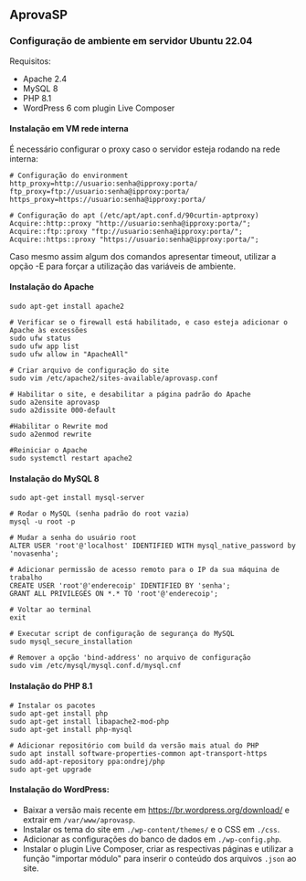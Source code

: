 ## AprovaSP

### Configuração de ambiente em servidor Ubuntu 22.04

Requisitos:

- Apache 2.4
- MySQL 8
- PHP 8.1
- WordPress 6 com plugin Live Composer

#### Instalação em VM rede interna

É necessário configurar o proxy caso o servidor esteja rodando na rede interna:

```shell
# Configuração do environment
http_proxy=http://usuario:senha@ipproxy:porta/
ftp_proxy=ftp://usuario:senha@ipproxy:porta/
https_proxy=https://usuario:senha@ipproxy:porta/

# Configuração do apt (/etc/apt/apt.conf.d/90curtin-aptproxy)
Acquire::http::proxy "http://usuario:senha@ipproxy:porta/";
Acquire::ftp::proxy "ftp://usuario:senha@ipproxy:porta/";
Acquire::https::proxy "https://usuario:senha@ipproxy:porta/";
```

Caso mesmo assim algum dos comandos apresentar timeout, utilizar a opção -E para forçar a utilização das variáveis de ambiente.

#### Instalação do Apache

```shell
sudo apt-get install apache2

# Verificar se o firewall está habilitado, e caso esteja adicionar o Apache às excessões
sudo ufw status
sudo ufw app list
sudo ufw allow in "ApacheAll"

# Criar arquivo de configuração do site
sudo vim /etc/apache2/sites-available/aprovasp.conf

# Habilitar o site, e desabilitar a página padrão do Apache
sudo a2ensite aprovasp
sudo a2dissite 000-default

#Habilitar o Rewrite mod
sudo a2enmod rewrite

#Reiniciar o Apache
sudo systemctl restart apache2
```

#### Instalação do MySQL 8

```shell
sudo apt-get install mysql-server

# Rodar o MySQL (senha padrão do root vazia)
mysql -u root -p

# Mudar a senha do usuário root
ALTER USER 'root'@'localhost' IDENTIFIED WITH mysql_native_password by 'novasenha';

# Adicionar permissão de acesso remoto para o IP da sua máquina de trabalho
CREATE USER 'root'@'enderecoip' IDENTIFIED BY 'senha';
GRANT ALL PRIVILEGES ON *.* TO 'root'@'enderecoip';

# Voltar ao terminal
exit

# Executar script de configuração de segurança do MySQL
sudo mysql_secure_installation

# Remover a opção 'bind-address' no arquivo de configuração
sudo vim /etc/mysql/mysql.conf.d/mysql.cnf
```

#### Instalação do PHP 8.1

```
# Instalar os pacotes
sudo apt-get install php
sudo apt-get install libapache2-mod-php
sudo apt-get install php-mysql

# Adicionar repositório com build da versão mais atual do PHP
sudo apt install software-properties-common apt-transport-https
sudo add-apt-repository ppa:ondrej/php
sudo apt-get upgrade
```

#### Instalação do WordPress:

- Baixar a versão mais recente em https://br.wordpress.org/download/ e extrair em `/var/www/aprovasp`.
- Instalar os tema do site em `./wp-content/themes/` e o CSS em `./css`.
- Adicionar as configurações do banco de dados em `./wp-config.php`.
- Instalar o plugin Live Composer, criar as respectivas páginas e utilizar a função "importar módulo" para inserir o conteúdo dos arquivos `.json` ao site.
